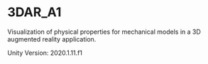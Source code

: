 # 3DAR_A1
  Visualization of physical properties for mechanical models in a 3D augmented reality application.

  Unity Version: 2020.1.11.f1

